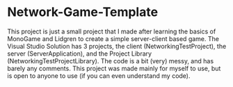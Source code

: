 # Network-Game-Template
This project is just a small project that I made after learning the basics of MonoGame and Lidgren to create a simple server-client based game.
The Visual Studio Solution has 3 projects, the client (NetworkingTestProject), the server (ServerApplication), and the Project Library (NetworkingTestProjectLibrary).
The code is a bit (very) messy, and has barely any comments.
This project was made mainly for myself to use, but is open to anyone to use (if you can even understand my code).
